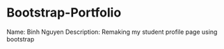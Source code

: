 # Bootstrap-Portfolio

Name: Binh Nguyen
Description: Remaking my student profile page using bootstrap
